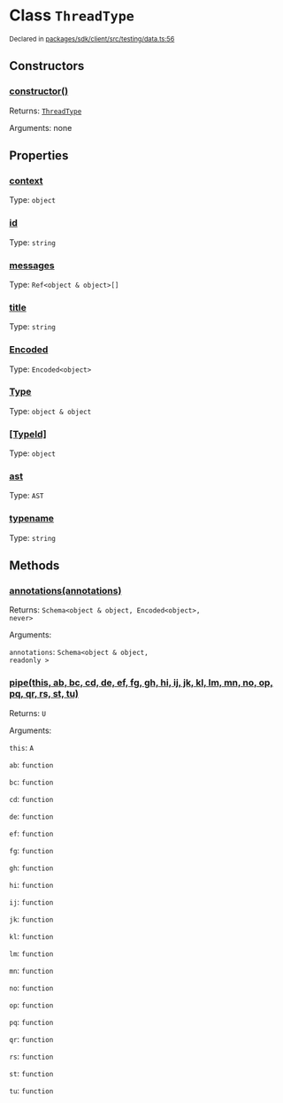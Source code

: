 # Class `ThreadType`
<sub>Declared in [packages/sdk/client/src/testing/data.ts:56](https://github.com/dxos/dxos/blob/ef925c9c7/packages/sdk/client/src/testing/data.ts#L56)</sub>




## Constructors
### [constructor()]()




Returns: <code>[ThreadType](/api/@dxos/client/classes/ThreadType)</code>

Arguments: none





## Properties
### [context](https://github.com/dxos/dxos/blob/ef925c9c7/packages/sdk/client/src/testing/data.ts#L59)
Type: <code>object</code>



### [id]()
Type: <code>string</code>



### [messages](https://github.com/dxos/dxos/blob/ef925c9c7/packages/sdk/client/src/testing/data.ts#L58)
Type: <code>Ref&lt;object & object&gt;[]</code>



### [title](https://github.com/dxos/dxos/blob/ef925c9c7/packages/sdk/client/src/testing/data.ts#L57)
Type: <code>string</code>



### [Encoded]()
Type: <code>Encoded&lt;object&gt;</code>



### [Type]()
Type: <code>object & object</code>



### [[TypeId]]()
Type: <code>object</code>



### [ast]()
Type: <code>AST</code>



### [typename]()
Type: <code>string</code>




## Methods
### [annotations(annotations)]()




Returns: <code>Schema&lt;object & object, Encoded&lt;object&gt;, never&gt;</code>

Arguments: 

`annotations`: <code>Schema&lt;object & object, readonly &gt;</code>


### [pipe(this, ab, bc, cd, de, ef, fg, gh, hi, ij, jk, kl, lm, mn, no, op, pq, qr, rs, st, tu)]()




Returns: <code>U</code>

Arguments: 

`this`: <code>A</code>

`ab`: <code>function</code>

`bc`: <code>function</code>

`cd`: <code>function</code>

`de`: <code>function</code>

`ef`: <code>function</code>

`fg`: <code>function</code>

`gh`: <code>function</code>

`hi`: <code>function</code>

`ij`: <code>function</code>

`jk`: <code>function</code>

`kl`: <code>function</code>

`lm`: <code>function</code>

`mn`: <code>function</code>

`no`: <code>function</code>

`op`: <code>function</code>

`pq`: <code>function</code>

`qr`: <code>function</code>

`rs`: <code>function</code>

`st`: <code>function</code>

`tu`: <code>function</code>


